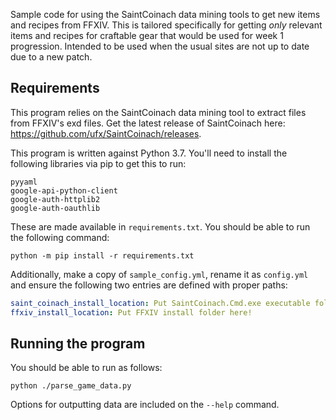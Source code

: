 Sample code for using the SaintCoinach data mining tools to get new items and recipes from FFXIV. This is tailored specifically for getting *only* relevant items and recipes for craftable gear that would be used for week 1 progression. Intended to be used when the usual sites are not up to date due to a new patch.

## Requirements

This program relies on the SaintCoinach data mining tool to extract files from FFXIV's exd files. Get the latest release of SaintCoinach here: https://github.com/ufx/SaintCoinach/releases.

This program is written against Python 3.7. You'll need to install the following libraries via pip to get this to run:

```
pyyaml
google-api-python-client
google-auth-httplib2
google-auth-oauthlib
```

These are made available in `requirements.txt`. You should be able to run the following command:

`python -m pip install -r requirements.txt`

Additionally, make a copy of `sample_config.yml`, rename it as `config.yml` and ensure the following two entries are defined with proper paths:

```yml
saint_coinach_install_location: Put SaintCoinach.Cmd.exe executable folder here!
ffxiv_install_location: Put FFXIV install folder here!
```

## Running the program

You should be able to run as follows:
```
python ./parse_game_data.py
```

Options for outputting data are included on the `--help` command.
